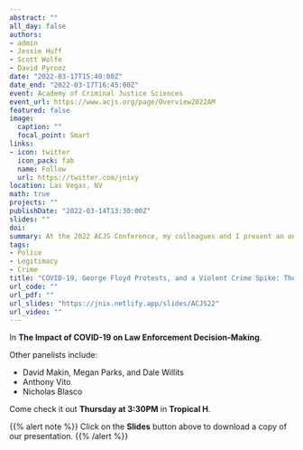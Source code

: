 ```yaml
---
abstract: ""
all_day: false
authors: 
- admin
- Jessie Huff
- Scott Wolfe
- David Pyrooz
date: "2022-03-17T15:40:00Z"
date_end: "2022-03-17T16:45:00Z"
event: Academy of Criminal Justice Sciences
event_url: https://www.acjs.org/page/Overview2022AM
featured: false
image:
  caption: ""
  focal_point: Smart
links:
- icon: twitter
  icon_pack: fab
  name: Follow
  url: https://twitter.com/jnixy
location: Las Vegas, NV
math: true
projects: ""
publishDate: "2022-03-14T13:30:00Z"
slides: ""
doi: 
summary: At the 2022 ACJS Conference, my colleagues and I present an ongoing project on the relationship between police discretionary behaviors and crime in Denver.
tags: 
- Police
- Legitimacy
- Crime
title: "COVID-19, George Floyd Protests, and a Violent Crime Spike: The Denver Experience"
url_code: ""
url_pdf: ""
url_slides: "https://jnix.netlify.app/slides/ACJS22"
url_video: ""
---
```


In **The Impact of COVID-19 on Law Enforcement Decision-Making**.

Other panelists include:

- David Makin, Megan Parks, and Dale Willits
- Anthony Vito
- Nicholas Blasco

Come check it out **Thursday at 3:30PM** in **Tropical H**. 

{{% alert note %}}
Click on the **Slides** button above to download a copy of our presentation.
{{% /alert %}}
